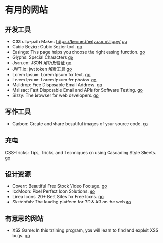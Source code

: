 # 有用的网站

## 开发工具
- CSS clip-path Maker: https://bennettfeely.com/clippy/ [go](https://bennettfeely.com/clippy/)
- Cubic Bezier: Cubic Bezier tool. [go](https://cubic-bezier.com/)
- Easings: This page helps you choose the right easing function. [go](https://easings.net/)
- Glyphs: Special Characters [go](https://css-tricks.com/snippets/html/glyphs/)
- Json.cn: JSON 解析及验证 [go](https://www.json.cn/)
- JWT.io: jwt token 解析工具 [go](https://jwt.io/)
- Lorem Ipsum: Lorem Ipsum for text. [go](https://loremipsum.io/)
- Lorem Ipsum: Lorem Ipsum for photos. [go](https://picsum.photos/)
- Maildrop: Free Disposable Email Address. [go](https://maildrop.cc/)
- Mailsac: Fast Disposable Email and APIs for Software Testing. [go](https://mailsac.com/)
- Sizzy: The browser for web developers. [go](https://sizzy.co/)

## 写作工具
- Carbon: Create and share beautiful images of your source code. [go](https://carbon.now.sh/)

## 充电
CSS-Tricks: Tips, Tricks, and Techniques on using Cascading Style Sheets. [go](https://css-tricks.com/)

## 设计资源
- Coverr: Beautiful Free Stock Video Footage. [go](https://coverr.co/)
- IcoMoon: Pixel Perfect Icon Solutions. [go](https://icomoon.io/)
- Linea Icons: 20+ Best Sites for Free Icons. [go](https://linea.io/)
- Sketchfab: The leading platform for 3D & AR on the web [go](https://sketchfab.com/)

## 有意思的网站
- XSS Game: In this training program, you will learn to find and exploit XSS bugs. [go](https://xss-game.appspot.com/)
